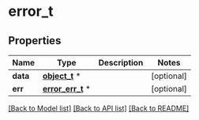 # error_t

## Properties
Name | Type | Description | Notes
------------ | ------------- | ------------- | -------------
**data** | [**object_t**](.md) \* |  | [optional] 
**err** | [**error_err_t**](error_err.md) \* |  | [optional] 

[[Back to Model list]](../README.md#documentation-for-models) [[Back to API list]](../README.md#documentation-for-api-endpoints) [[Back to README]](../README.md)


